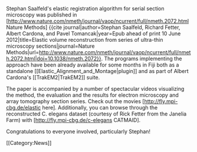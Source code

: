 Stephan Saalfeld's elastic registration algorithm for serial section microscopy was published in [http://www.nature.com/nmeth/journal/vaop/ncurrent/full/nmeth.2072.html Nature Methods] <ref>{{cite journal|author=Stephan Saalfeld, Richard Fetter, Albert Cardona, and Pavel Tomancak|year=Epub ahead of print 10 June 2012|title=Elastic volume reconstruction from series of ultra-thin microscopy sections|journal=Nature Methods|url=http://www.nature.com/nmeth/journal/vaop/ncurrent/full/nmeth.2072.html|doi=10.1038/nmeth.2072}}</ref>. The programs implementing the approach have been already available for some months in Fiji both as a standalone [[Elastic_Alignment_and_Montage|plugin]] and as part of Albert Cardona's [[TrakEM2|TrakEM2]] suite.

The paper is accompanied by a number of spectacular videos visualizing the method, the evaluation and the results for electron microscopy and array tomography section series. Check out the movies [http://fly.mpi-cbg.de/elastic here]. Additionally, you can browse through the reconstructed C. elegans dataset (courtesy of Rick Fetter from the Janelia Farm) with [http://fly.mpi-cbg.de/c-elegans CATMAID].

Congratulations to everyone involved, particularly Stephan!

<references/>

[[Category:News]]
